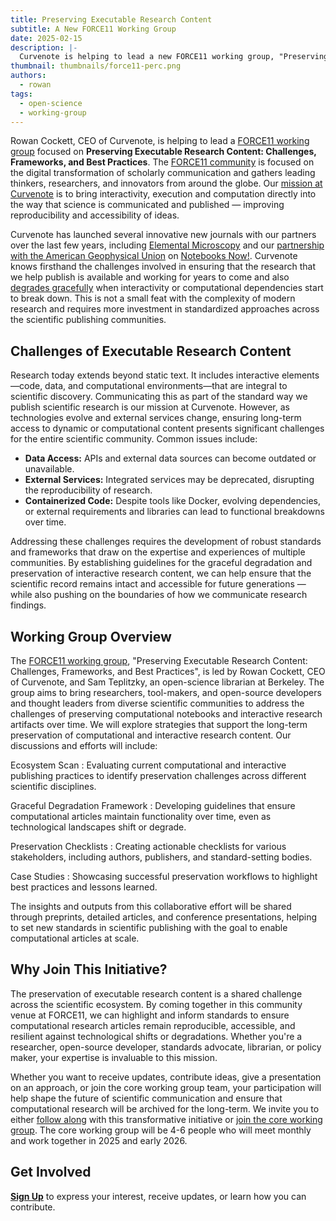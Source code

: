 ```yaml
---
title: Preserving Executable Research Content
subtitle: A New FORCE11 Working Group
date: 2025-02-15
description: |-
  Curvenote is helping to lead a new FORCE11 working group, "Preserving Executable Research Content: Challenges, Frameworks, and Best Practices". The working group will bring together researchers from diverse scientific communities to address the challenges of preserving and archiving computational notebooks and interactive research articles and artifacts over time.
thumbnail: thumbnails/force11-perc.png
authors:
  - rowan
tags:
  - open-science
  - working-group
---
```


Rowan Cockett, CEO of Curvenote, is helping to lead a [FORCE11 working group][perc] focused on **Preserving Executable Research Content: Challenges, Frameworks, and Best Practices**. The [FORCE11 community](https://force11.org) is focused on the digital transformation of scholarly communication and gathers leading thinkers, researchers, and innovators from around the globe. Our [mission at Curvenote](https://curvenote.com/mission) is to bring interactivity, execution and computation directly into the way that science is communicated and published — improving reproducibility and accessibility of ideas.

Curvenote has launched several innovative new journals with our partners over the last few years, including [Elemental Microscopy](https://elementalmicroscopy.com) and our [partnership with the American Geophysical Union](https://data.agu.org/notebooks-now/2023/07/25/pilot.html) on [Notebooks Now!](https://agu.curve.space). Curvenote knows firsthand the challenges involved in ensuring that the research that we help publish is available and working for years to come and also [degrades gracefully](https://curvenote.com/docs/publish/graceful-degradation) when interactivity or computational dependencies start to break down. This is not a small feat with the complexity of modern research and requires more investment in standardized approaches across the scientific publishing communities.

## Challenges of Executable Research Content

Research today extends beyond static text. It includes interactive elements—code, data, and computational environments—that are integral to scientific discovery. Communicating this as part of the standard way we publish scientific research is our mission at Curvenote. However, as technologies evolve and external services change, ensuring long-term access to dynamic or computational content presents significant challenges for the entire scientific community. Common issues include:

- **Data Access:** APIs and external data sources can become outdated or unavailable.
- **External Services:** Integrated services may be deprecated, disrupting the reproducibility of research.
- **Containerized Code:** Despite tools like Docker, evolving dependencies, or external requirements and libraries can lead to functional breakdowns over time.

Addressing these challenges requires the development of robust standards and frameworks that draw on the expertise and experiences of multiple communities. By establishing guidelines for the graceful degradation and preservation of interactive research content, we can help ensure that the scientific record remains intact and accessible for future generations — while also pushing on the boundaries of how we communicate research findings.

## Working Group Overview

The [FORCE11 working group][perc], "Preserving Executable Research Content: Challenges, Frameworks, and Best Practices", is led by Rowan Cockett, CEO of Curvenote, and Sam Teplitzky, an open-science librarian at Berkeley. The group aims to bring researchers, tool-makers, and open-source developers and thought leaders from diverse scientific communities to address the challenges of preserving computational notebooks and interactive research artifacts over time. We will explore strategies that support the long-term preservation of computational and interactive research content. Our discussions and efforts will include:

Ecosystem Scan
: Evaluating current computational and interactive publishing practices to identify preservation challenges across different scientific disciplines.

Graceful Degradation Framework
: Developing guidelines that ensure computational articles maintain functionality over time, even as technological landscapes shift or degrade.

Preservation Checklists
: Creating actionable checklists for various stakeholders, including authors, publishers, and standard-setting bodies.

Case Studies
: Showcasing successful preservation workflows to highlight best practices and lessons learned.

The insights and outputs from this collaborative effort will be shared through preprints, detailed articles, and conference presentations, helping to set new standards in scientific publishing with the goal to enable computational articles at scale.

## Why Join This Initiative?

The preservation of executable research content is a shared challenge across the scientific ecosystem. By coming together in this community venue at FORCE11, we can highlight and inform standards to ensure computational research articles remain reproducible, accessible, and resilient against technological shifts or degradations. Whether you're a researcher, open-source developer, standards advocate, librarian, or policy maker, your expertise is invaluable to this mission.

Whether you want to receive updates, contribute ideas, give a presentation on an approach, or join the core working group team, your participation will help shape the future of scientific communication and ensure that computational research will be archived for the long-term. We invite you to either [follow along][perc-form] with this transformative initiative or [join the core working group][perc-form]. The core working group will be 4-6 people who will meet monthly and work together in 2025 and early 2026.

## Get Involved

[**Sign Up**][perc-form] to express your interest, receive updates, or learn how you can contribute.

[perc]: https://force11.org/group/preserving-executable-research-content-challenges-frameworks-and-best-practices/
[perc-form]: https://docs.google.com/forms/d/e/1FAIpQLSdVkEudonQldSYDbdL_ggZwISJ36usv6MKtzwodr-A-NAmuqQ/viewform
